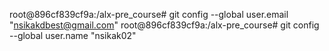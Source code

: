 root@896cf839cf9a:/alx-pre_course# git config --global user.email "nsikakdbest@gmail.com"
root@896cf839cf9a:/alx-pre_course# git config --global user.name "nsikak02"
